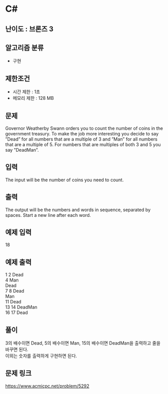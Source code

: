 # C#

## 난이도 : 브론즈 3

## 알고리즘 분류
  - 구현

## 제한조건
  - 시간 제한 : 1초
  - 메모리 제한 : 128 MB

## 문제
Governor Weatherby Swann orders you to count the number of coins in the government treasury. To make the job more interesting you decide to say ”Dead” for all numbers that are a multiple of 3 and ”Man” for all numbers that are a multiple of 5. For numbers that are multiples of both 3 and 5 you say ”DeadMan”.<br/>

## 입력
The input will be the number of coins you need to count.<br/>

## 출력
The output will be the numbers and words in sequence, separated by spaces. Start a new line after each word.<br/>

## 예제 입력
18<br/>

## 예제 출력
1 2 Dead<br/>
4 Man<br/>
Dead<br/>
7 8 Dead<br/>
Man<br/>
11 Dead<br/>
13 14 DeadMan<br/>
16 17 Dead<br/>

## 풀이
3의 배수이면 Dead, 5의 배수이면 Man, 15의 배수이면 DeadMan을 출력하고 줄을 바꾸면 된다.<br/>
이외는 숫자를 출력하게 구현하면 된다.<br/>


## 문제 링크
https://www.acmicpc.net/problem/5292